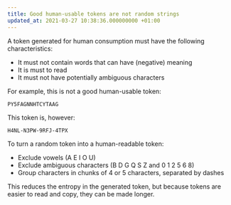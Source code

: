 ```yaml
---
title: Good human-usable tokens are not random strings
updated_at: 2021-03-27 10:38:36.000000000 +01:00
---
```



A token generated for human consumption must have the following characteristics:

* It must not contain words that can have (negative) meaning
* It is must to read
* It must not have potentially ambiguous characters

For example, this is not a good human-usable token:

```
PY5FAGNNHTCYTAAG
```

This token is, however:

```
H4NL-N3PW-9RFJ-4TPX
```

To turn a random token into a human-readable token:

* Exclude vowels (A E I O U)
* Exclude ambiguous characters (B D G Q S Z and 0 1 2 5 6 8)
* Group characters in chunks of 4 or 5 characters, separated by dashes

This reduces the entropy in the generated token, but because tokens are easier to read and copy, they can be made longer.